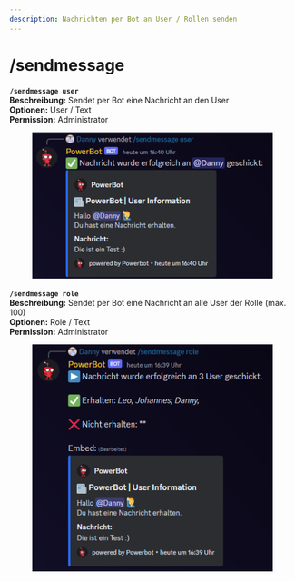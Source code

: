 ```yaml
---
description: Nachrichten per Bot an User / Rollen senden
---
```


# /sendmessage

**`/sendmessage user`**\
**Beschreibung:** Sendet per Bot eine Nachricht an den User\
**Optionen:** User / Text\
**Permission:** Administrator

<div align="left">

<figure><img src="../../.gitbook/assets/image (1) (1).png" alt=""><figcaption></figcaption></figure>

</div>

**`/sendmessage role`**\
**Beschreibung:** Sendet per Bot eine Nachricht an alle User der Rolle (max. 100)\
**Optionen:** Role / Text\
**Permission:** Administrator

<div align="left">

<figure><img src="../../.gitbook/assets/image (6).png" alt=""><figcaption></figcaption></figure>

</div>
